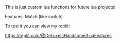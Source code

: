 This is just custom lua functions for future lua projects!

Features:
Match (like switch)

To test it you can view my replit!

https://replit.com/@DeLuxeIsHandsome/LuaFeatures
